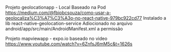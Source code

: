 Projeto geolocationapp - Local
Baseado na Pod https://medium.com/@fbiobcsouza/como-usar-a-geolocaliza%C3%A7%C3%A3o-no-react-native-979bc922cd77
Instalado a lib react-native-geolocation-service
Adiocionado no arquivo android/app/src/main/AndroidManifest.xml a permissão <uses-permission android:name="android.permission.ACESS_FINE_LOCATION" />

Projeto mapviewapp - expo.io
baseado no video https://www.youtube.com/watch?v=6ZnfsJ6mM5c&t=1626s